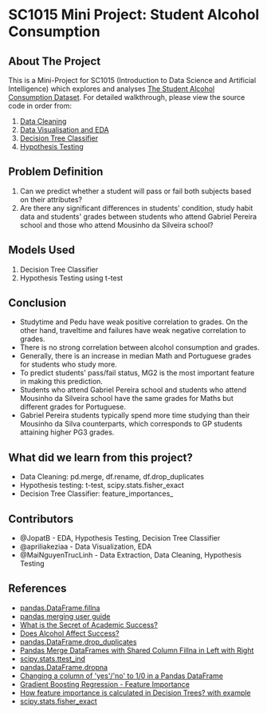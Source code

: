 # SC1015 Mini Project: Student Alcohol Consumption

## About The Project

This is a Mini-Project for SC1015 (Introduction to Data Science and Artificial Intelligence) which explores and analyses [The Student Alcohol Consumption Dataset](https://www.kaggle.com/datasets/uciml/student-alcohol-consumption). For detailed walkthrough, please view the source code in order from:

1. [Data Cleaning](https://github.com/SC1015Group9TheBest/MiniProject/blob/main/1.%20Data%20Extraction%20and%20Cleaning.ipynb)
3. [Data Visualisation and EDA](https://github.com/SC1015Group9TheBest/MiniProject/blob/main/2.%20Data%20Visualization%20and%20EDA.ipynb)
4. [Decision Tree Classifier](https://github.com/SC1015Group9TheBest/MiniProject/blob/main/3.%20Decision%20Tree%20Classifier.ipynb)
5. [Hypothesis Testing](https://github.com/SC1015Group9TheBest/MiniProject/blob/main/4.%20Hypothesis%20Testing.ipynb)

## Problem Definition

1. Can we predict whether a student will pass or fail both subjects based on their attributes?
2. Are there any significant differences in students' condition, study habit data and students' grades between students who attend Gabriel Pereira school and those who attend Mousinho da Silveira school?

## Models Used

1. Decision Tree Classifier
2. Hypothesis Testing using t-test

## Conclusion

- Studytime and Pedu have weak positive correlation to grades. On the other hand, traveltime and failures have weak negative correlation to grades.
- There is no strong correlation between alcohol consumption and grades.
- Generally, there is an increase in median Math and Portuguese grades for students who study more.
- To predict students' pass/fail status, MG2 is the most important feature in making this prediction.
- Students who attend Gabriel Pereira school and students who attend Mousinho da Silveira school have the same grades for Maths but different grades for Portuguese.
- Gabriel Pereira students typically spend more time studying than their Mousinho da Silva counterparts, which corresponds to GP students attaining higher PG3 grades.

## What did we learn from this project?

- Data Cleaning: pd.merge, df.rename, df.drop_duplicates
- Hypothesis testing: t-test, scipy.stats.fisher_exact
- Decision Tree Classifier: feature_importances_

## Contributors

- @JopatB - EDA, Hypothesis Testing, Decision Tree Classifier
- @apriliakeziaa - Data Visualization, EDA 
- @MaiNguyenTrucLinh - Data Extraction, Data Cleaning, Hypothesis Testing

## References

- [pandas.DataFrame.fillna](https://pandas.pydata.org/docs/reference/api/pandas.DataFrame.fillna.html)
- [pandas merging user guide](https://pandas.pydata.org/docs/user_guide/merging.html#)
- [What is the Secret of Academic Success?](https://www.kaggle.com/code/hely333/what-is-the-secret-of-academic-success)
- [Does Alcohol Affect Success?](https://www.kaggle.com/code/kanncaa1/does-alcohol-affect-success)
- [pandas.DataFrame.drop_duplicates](https://pandas.pydata.org/docs/reference/api/pandas.DataFrame.drop_duplicates.html)
- [Pandas Merge DataFrames with Shared Column Fillna in Left with Right](https://stackoverflow.com/questions/56842140/pandas-merge-dataframes-with-shared-column-fillna-in-left-with-right)
- [scipy.stats.ttest_ind](https://docs.scipy.org/doc/scipy/reference/generated/scipy.stats.ttest_ind.html)
- [pandas.DataFrame.dropna](https://pandas.pydata.org/docs/reference/api/pandas.DataFrame.dropna.html)
- [Changing a column of 'yes'/'no' to 1/0 in a Pandas DataFrame](https://stackoverflow.com/questions/40901770/is-there-a-simple-way-to-change-a-column-of-yes-no-to-1-0-in-a-pandas-dataframe)
- [Gradient Boosting Regression - Feature Importance](https://github.com/Eligijus112/gradient-boosting/blob/master/regression/feature_importance.ipynb)
- [How feature importance is calculated in Decision Trees? with example](https://medium.com/data-science-in-your-pocket/how-feature-importance-is-calculated-in-decision-trees-with-example-699dc13fc078)
- [scipy.stats.fisher_exact](https://docs.scipy.org/doc/scipy/reference/generated/scipy.stats.fisher_exact.html)
